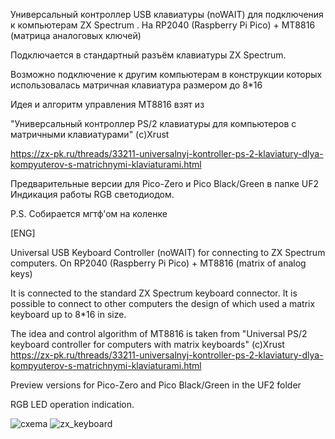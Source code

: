 Универсальный контроллер USB клавиатуры (noWAIT)
для подключения к компьютерам ZX Spectrum .
На RP2040 (Raspberry Pi Pico) + MT8816 (матрица аналоговых ключей)

Подключается в стандартный разъём клавиатуры ZX Spectrum.

 Возможно подключение к другим компьютерам 
 в конструкции которых использовалась матричная клавиатура размером до 8*16
 
 Идея и алгоритм управления MT8816 взят из 
 
 "Универсальный контроллер PS/2 клавиатуры для компьютеров с матричными клавиатурами"
 (c)Xrust
 
 https://zx-pk.ru/threads/33211-universalnyj-kontroller-ps-2-klaviatury-dlya-kompyuterov-s-matrichnymi-klaviaturami.html

 Предварительные версии для Pico-Zero и Pico Black/Green в папке UF2
 Индикация работы RGB светодиодом.

P.S. Собирается мгтф'ом на коленке
 
[ENG]

Universal USB Keyboard Controller (noWAIT)
for connecting to ZX Spectrum computers.
On RP2040 (Raspberry Pi Pico) + MT8816 (matrix of analog keys)

It is connected to the standard ZX Spectrum keyboard connector.
 It is possible to connect to other computers 
 the design of which used a matrix keyboard up to 8*16 in size.
 
 The idea and control algorithm of MT8816 is taken from 
 "Universal PS/2 keyboard controller for computers with matrix keyboards"
(c)Xrust
 https://zx-pk.ru/threads/33211-universalnyj-kontroller-ps-2-klaviatury-dlya-kompyuterov-s-matrichnymi-klaviaturami.html
 
 
Preview versions for Pico-Zero and Pico Black/Green in the UF2 folder

 RGB LED operation indication.
 
![cxema](https://github.com/user-attachments/assets/be9e0c7b-1bed-4920-9347-81fc09f24c78)
![zx_keyboard](https://github.com/user-attachments/assets/2d583435-a0ed-4f5f-9ff7-9ba013995e30)



 
